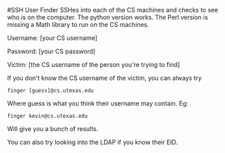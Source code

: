 #SSH User Finder
SSHes into each of the CS machines and checks to see who is on the computer.
The python version works. The Perl version is missing a Math library to run on the CS machines.

Username: [your CS username]

Password: [your CS password]

Victim: [the CS username of the person you're trying to find]

If you don't know the CS username of the victim, you can always try
```
finger [guess]@cs.utexas.edu
```
Where guess is what you think their username may contain.
Eg:
```
finger kevin@cs.utexas.edu
```
Will give you a bunch of results.

You can also try looking into the LDAP if you know their EID.
